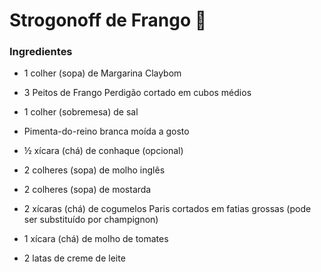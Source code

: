 #  Strogonoff de Frango :chicken:

### Ingredientes

- 1 colher (sopa) de Margarina Claybom

- 3 Peitos de Frango Perdigão cortado em cubos médios

- 1 colher (sobremesa) de sal

- Pimenta-do-reino branca moída a gosto

- ½ xícara (chá) de conhaque (opcional)

- 2 colheres (sopa) de molho inglês

- 2 colheres (sopa) de mostarda

- 2 xícaras (chá) de cogumelos Paris cortados em fatias grossas (pode ser substituído por champignon)

- 1 xícara (chá) de molho de tomates

- 2 latas de creme de leite